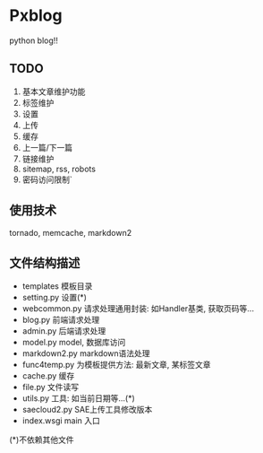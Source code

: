 ﻿Pxblog
======
python blog!!

TODO
--------
 1. 基本文章维护功能
 2. 标签维护
 3. 设置
 4. 上传
 5. 缓存
 6. 上一篇/下一篇
 7. 链接维护
 8. sitemap, rss, robots
 9. 密码访问限制`

使用技术
--------
tornado, memcache, markdown2

文件结构描述
------------
 * templates    	模板目录
 * setting.py		设置(*)
 * webcommon.py     请求处理通用封装: 如Handler基类, 获取页码等...
 * blog.py			前端请求处理
 * admin.py         后端请求处理
 * model.py         model, 数据库访问
 * markdown2.py     markdown语法处理
 * func4temp.py		为模板提供方法: 最新文章, 某标签文章
 * cache.py			缓存
 * file.py			文件读写
 * utils.py			工具: 如当前日期等...(*)
 * saecloud2.py     SAE上传工具修改版本
 * index.wsgi       main 入口

(*)不依赖其他文件

